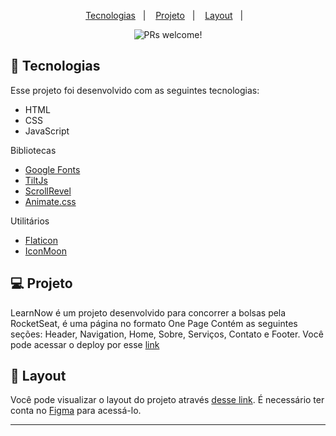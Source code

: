 
<p align="center">
  <a href="#-tecnologias">Tecnologias</a>&nbsp;&nbsp;&nbsp;|&nbsp;&nbsp;&nbsp;
  <a href="#-projeto">Projeto</a>&nbsp;&nbsp;&nbsp;|&nbsp;&nbsp;&nbsp;
  <a href="#-layout">Layout</a>&nbsp;&nbsp;&nbsp;|&nbsp;&nbsp;&nbsp;
</p>

<p align="center">
 <img src="https://img.shields.io/static/v1?label=PRs&message=welcome&color=49AA26&labelColor=000000" alt="PRs welcome!" />
</p>

## 🚀 Tecnologias

Esse projeto foi desenvolvido com as seguintes tecnologias:

- HTML
- CSS
- JavaScript

Bibliotecas

- [Google Fonts](https://fonts.google.com/)
- [TiltJs](https://micku7zu.github.io/vanilla-tilt.js/)
- [ScrollRevel](https://scrollrevealjs.org)
- [Animate.css](https://animate.style)

Utilitários

- [Flaticon](https://www.flaticon.com/br/)
- [IconMoon](https://icomoon.io/app/#/select)

## 💻 Projeto
 LearnNow é um projeto desenvolvido para concorrer a bolsas pela RocketSeat, é uma página no formato One Page Contém as seguintes seções: Header, Navigation, Home, Sobre, Serviços, Contato e Footer.
 Você pode acessar o deploy por esse [link](https://whoj01.github.io/LearnNow/)
 
## 🔖 Layout
 Você pode visualizar o layout do projeto através [desse link](https://www.figma.com/community/file/1054556500962878181). É necessário ter conta no [Figma](https://figma.com) para acessá-lo.
 
 ---
